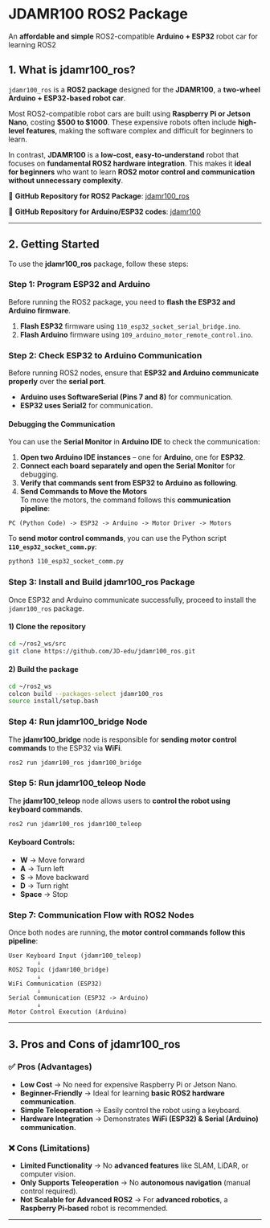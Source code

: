 # **JDAMR100 ROS2 Package**  
An **affordable and simple** ROS2-compatible **Arduino + ESP32** robot car for learning ROS2  

## **1. What is jdamr100_ros?**  
`jdamr100_ros` is a **ROS2 package** designed for the **JDAMR100**, a **two-wheel Arduino + ESP32-based robot car**.  

Most ROS2-compatible robot cars are built using **Raspberry Pi or Jetson Nano**, costing **$500 to $1000**. These expensive robots often include **high-level features**, making the software complex and difficult for beginners to learn.  

In contrast, **JDAMR100** is a **low-cost, easy-to-understand** robot that focuses on **fundamental ROS2 hardware integration**. This makes it **ideal for beginners** who want to learn **ROS2 motor control and communication without unnecessary complexity**.  

🔹 **GitHub Repository for ROS2 Package**: [jdamr100_ros](https://github.com/JD-edu/jdamr100_ros)  

🔹 **GitHub Repository for Arduino/ESP32 codes**: [jdamr100](https://github.com/JD-edu/jdamr100)  

---

## **2. Getting Started**  

To use the **jdamr100_ros** package, follow these steps:  

### **Step 1: Program ESP32 and Arduino**  
Before running the ROS2 package, you need to **flash the ESP32 and Arduino firmware**.  

1. **Flash ESP32** firmware using `110_esp32_socket_serial_bridge.ino`.  
2. **Flash Arduino** firmware using `109_arduino_motor_remote_control.ino`.  

### **Step 2: Check ESP32 to Arduino Communication**  
Before running ROS2 nodes, ensure that **ESP32 and Arduino communicate properly** over the **serial port**.  

- **Arduino uses SoftwareSerial (Pins 7 and 8)** for communication.  
- **ESP32 uses Serial2** for communication.  

#### **Debugging the Communication**  
You can use the **Serial Monitor** in **Arduino IDE** to check the communication:  

1. **Open two Arduino IDE instances** – one for **Arduino**, one for **ESP32**.  
2. **Connect each board separately and open the Serial Monitor** for debugging.  
3. **Verify that commands sent from ESP32 to Arduino as following**.
4. **Send Commands to Move the Motors**  
To move the motors, the command follows this **communication pipeline**:

```
PC (Python Code) -> ESP32 -> Arduino -> Motor Driver -> Motors
```

To **send motor control commands**, you can use the Python script **`110_esp32_socket_comm.py`**:

```bash
python3 110_esp32_socket_comm.py
```  

### **Step 3: Install and Build jdamr100_ros Package**  
Once ESP32 and Arduino communicate successfully, proceed to install the `jdamr100_ros` package.  

#### **1) Clone the repository**
```bash
cd ~/ros2_ws/src
git clone https://github.com/JD-edu/jdamr100_ros.git
```

#### **2) Build the package**
```bash
cd ~/ros2_ws
colcon build --packages-select jdamr100_ros
source install/setup.bash
```

### **Step 4: Run jdamr100_bridge Node**  
The **jdamr100_bridge** node is responsible for **sending motor control commands** to the ESP32 via **WiFi**.  

```bash
ros2 run jdamr100_ros jdamr100_bridge
```

### **Step 5: Run jdamr100_teleop Node**  
The **jdamr100_teleop** node allows users to **control the robot using keyboard commands**.  

```bash
ros2 run jdamr100_ros jdamr100_teleop
```

#### **Keyboard Controls:**
- **W** → Move forward  
- **A** → Turn left  
- **S** → Move backward  
- **D** → Turn right  
- **Space** → Stop  

### **Step 7: Communication Flow with ROS2 Nodes**  
Once both nodes are running, the **motor control commands follow this pipeline**:

```
User Keyboard Input (jdamr100_teleop)  
        ↓  
ROS2 Topic (jdamr100_bridge)  
        ↓  
WiFi Communication (ESP32)  
        ↓  
Serial Communication (ESP32 -> Arduino)  
        ↓  
Motor Control Execution (Arduino)
```

---

## **3. Pros and Cons of jdamr100_ros**  

### ✅ **Pros (Advantages)**  
- **Low Cost** → No need for expensive Raspberry Pi or Jetson Nano.  
- **Beginner-Friendly** → Ideal for learning **basic ROS2 hardware communication**.  
- **Simple Teleoperation** → Easily control the robot using a keyboard.  
- **Hardware Integration** → Demonstrates **WiFi (ESP32) & Serial (Arduino) communication**.  

### ❌ **Cons (Limitations)**  
- **Limited Functionality** → No **advanced features** like SLAM, LiDAR, or computer vision.  
- **Only Supports Teleoperation** → No **autonomous navigation** (manual control required).  
- **Not Scalable for Advanced ROS2** → For **advanced robotics**, a **Raspberry Pi-based** robot is recommended.  

---


